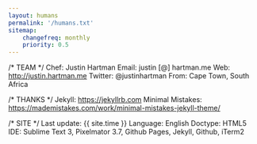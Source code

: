 ```yaml
---
layout: humans
permalink: '/humans.txt'
sitemap:
    changefreq: monthly
    priority: 0.5
---
```


/* TEAM */
    Chef: Justin Hartman
    Email: justin [@] hartman.me
    Web: http://justin.hartman.me
    Twitter: @justinhartman
    From: Cape Town, South Africa

/* THANKS */
    Jekyll: https://jekyllrb.com
    Minimal Mistakes: https://mademistakes.com/work/minimal-mistakes-jekyll-theme/


/* SITE */
    Last update: {{ site.time }}
    Language: English
    Doctype: HTML5
    IDE: Sublime Text 3, Pixelmator 3.7, Github Pages, Jekyll, Github, iTerm2
